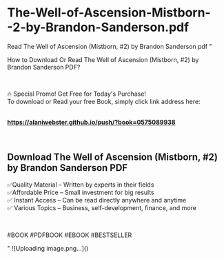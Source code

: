 # The-Well-of-Ascension-Mistborn--2-by-Brandon-Sanderson.pdf
Read The Well of Ascension (Mistborn, #2) by Brandon Sanderson pdf
"<p>How to Download Or Read The Well of Ascension (Mistborn, #2) by Brandon Sanderson PDF?</p>
<p>&nbsp;</p>
<p>&#128293;  Special Promo! Get Free for Today's Purchase!<br />To download or Read your free Book, simply click link address here:&nbsp;<br />&nbsp;</p>
<p><a href=""https://alaniwebster.github.io/push/?book=0575089938""><strong>https://alaniwebster.github.io/push/?book=0575089938</strong></a></p>
<p>&nbsp;</p>
<h2>Download The Well of Ascension (Mistborn, #2) by Brandon Sanderson PDF</h2>
<p>&#x2705;Quality Material &ndash; Written by experts in their fields<br />&#x2705;Affordable Price &ndash; Small investment for big results<br />&#x2705; Instant Access &ndash; Can be read directly anywhere and anytime<br />&#x2705; Various Topics &ndash; Business, self-development, finance, and more</p>
<p>&nbsp;</p>
<p>#BOOK #PDFBOOK #EBOOK #BESTSELLER</p>
"
![Uploading image.png…]()
